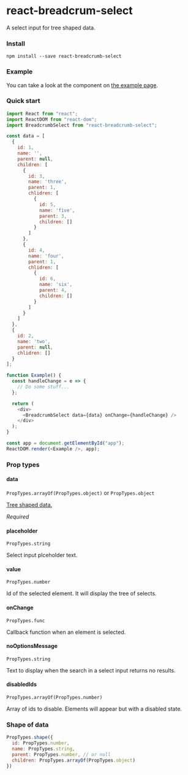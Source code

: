 # react-breadcrum-select

A select input for tree shaped data.

### Install

```
npm install --save react-breadcrumb-select
```

### Example

You can take a look at the component on [the example page](https://pirstone.github.io/react-breadcrumb-select/).

### Quick start

```javascript
import React from "react";
import ReactDOM from "react-dom";
import BreadcrumbSelect from "react-breadcrumb-select";

const data = [
  {
    id: 1,
    name: '',
    parent: null,
    children: [
      {
        id: 3,
        name: 'three',
        parent: 1,
        chlidren: [
          {
            id: 5,
            name: 'five',
            parent: 3,
            children: []
          }
        ]
      },
      {
        id: 4,
        name: 'four',
        parent: 1,
        chlidren: [
          {
            id: 6,
            name: 'six',
            parent: 4,
            children: []
          }
        ]
      }
    ]
  },
  {
    id: 2,
    name: 'two',
    parent: null,
    chlidren: []
  }
];

function Example() {
  const handleChange = e => {
    // Do some stuff...
  };

  return (
    <div>
      <BreadcrumbSelect data={data} onChange={handleChange} />
    </div>
  );
}

const app = document.getElementById("app");
ReactDOM.render(<Example />, app);

```

### Prop types

#### data

`PropTypes.arrayOf(PropTypes.object)` or `PropTypes.object`

[Tree shaped data.](#shape-of-data)

_Required_

#### placeholder

`PropTypes.string`

Select input plceholder text.

#### value

`PropTypes.number`

Id of the selected element. It will display the tree of selects.

#### onChange

`PropTypes.func`

Callback function when an element is selected.

#### noOptionsMessage

`PropTypes.string`

Text to display when the search in a select input returns no results.

#### disabledIds

`PropTypes.arrayOf(PropTypes.number)`

Array of ids to disable. Elements will appear but with a disabled state.

### Shape of data

```javascript
PropTypes.shape({
  id: PropTypes.number,
  name: PropTypes.string,
  parent: PropTypes.number, // or null
  children: PropTypes.arrayOf(PropTypes.object)
})
```
